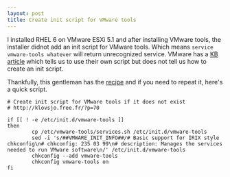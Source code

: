 ```yaml
---
layout: post
title: Create init script for VMware tools
---
```

I installed RHEL 6 on VMware ESXi 5.1 and after installing VMware tools, the installer didnot add an init script for VMware tools. Which means  `service vmware-tools whatever` will return unrecognized service. VMware has a [KB article](kb.vmware.com/kb/2015685) which tells us to use their own script but does not tell us how to create an init script.

Thankfully, this gentleman has the [recipe](http://klovsjo.free.fr/?p=70) and if you need to repeat it, here's a quick script.

    # Create init script for VMware tools if it does not exist
    # http://klovsjo.free.fr/?p=70
    
    if [[ ! -e /etc/init.d/vmware-tools ]]
    then
            cp /etc/vmware-tools/services.sh /etc/init.d/vmware-tools
            sed -i 's/##VMWARE_INIT_INFO##/# Basic support for IRIX style chkconfig\n# chkconfig: 235 03 99\n# description: Manages the services needed to run VMware software\n/' /etc/init.d/vmware-tools
            chkconfig --add vmware-tools
            chkconfig vmware-tools on
    fi

